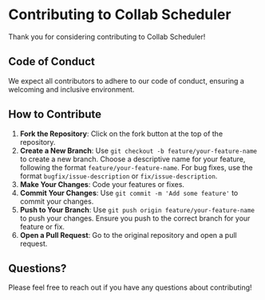 # Contributing to Collab Scheduler

Thank you for considering contributing to Collab Scheduler!

## Code of Conduct
We expect all contributors to adhere to our code of conduct, ensuring a welcoming and inclusive environment.

## How to Contribute
1. **Fork the Repository**: Click on the fork button at the top of the repository.
2. **Create a New Branch**: Use `git checkout -b feature/your-feature-name` to create a new branch. Choose a descriptive name for your feature, following the format `feature/your-feature-name`. For bug fixes, use the format `bugfix/issue-description` or `fix/issue-description`.
3. **Make Your Changes**: Code your features or fixes.
4. **Commit Your Changes**: Use `git commit -m 'Add some feature'` to commit your changes.
5. **Push to Your Branch**: Use `git push origin feature/your-feature-name` to push your changes. Ensure you push to the correct branch for your feature or fix.
6. **Open a Pull Request**: Go to the original repository and open a pull request.

## Questions?
Please feel free to reach out if you have any questions about contributing!